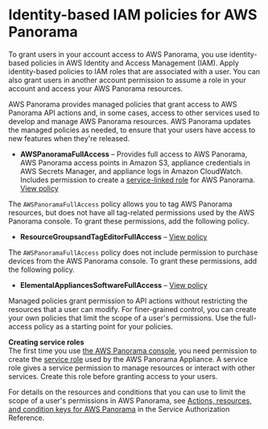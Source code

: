 # Identity\-based IAM policies for AWS Panorama<a name="permissions-user"></a>

To grant users in your account access to AWS Panorama, you use identity\-based policies in AWS Identity and Access Management \(IAM\)\. Apply identity\-based policies to IAM roles that are associated with a user\. You can also grant users in another account permission to assume a role in your account and access your AWS Panorama resources\.

AWS Panorama provides managed policies that grant access to AWS Panorama API actions and, in some cases, access to other services used to develop and manage AWS Panorama resources\. AWS Panorama updates the managed policies as needed, to ensure that your users have access to new features when they're released\.
+ **AWSPanoramaFullAccess** – Provides full access to AWS Panorama, AWS Panorama access points in Amazon S3, appliance credentials in AWS Secrets Manager, and appliance logs in Amazon CloudWatch\. Includes permission to create a [service\-linked role](permissions-services.md) for AWS Panorama\. [View policy](https://console.aws.amazon.com/iam/home#/policies/arn:aws:iam::aws:policy/AWSPanoramaFullAccess)

The `AWSPanoramaFullAccess` policy allows you to tag AWS Panorama resources, but does not have all tag\-related permissions used by the AWS Panorama console\. To grant these permissions, add the following policy\.
+ **ResourceGroupsandTagEditorFullAccess** – [View policy](https://console.aws.amazon.com/iam/home#/policies/arn:aws:iam::aws:policy/ResourceGroupsandTagEditorFullAccess)

The `AWSPanoramaFullAccess` policy does not include permission to purchase devices from the AWS Panorama console\. To grant these permissions, add the following policy\.
+ **ElementalAppliancesSoftwareFullAccess** – [View policy](https://console.aws.amazon.com/iam/home#/policies/arn:aws:iam::aws:policy/ElementalAppliancesSoftwareFullAccess)

Managed policies grant permission to API actions without restricting the resources that a user can modify\. For finer\-grained control, you can create your own policies that limit the scope of a user's permissions\. Use the full\-access policy as a starting point for your policies\.

**Creating service roles**  
The first time you use [the AWS Panorama console](https://console.aws.amazon.com/panorama/home), you need permission to create the [service role](permissions-services.md) used by the AWS Panorama Appliance\. A service role gives a service permission to manage resources or interact with other services\. Create this role before granting access to your users\.

For details on the resources and conditions that you can use to limit the scope of a user's permissions in AWS Panorama, see [Actions, resources, and condition keys for AWS Panorama](https://docs.aws.amazon.com/service-authorization/latest/reference/list_awspanorama.html) in the Service Authorization Reference\.